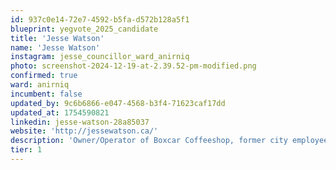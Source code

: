 ```yaml
---
id: 937c0e14-72e7-4592-b5fa-d572b128a5f1
blueprint: yegvote_2025_candidate
title: 'Jesse Watson'
name: 'Jesse Watson'
instagram: jesse_councillor_ward_anirniq
photo: screenshot-2024-12-19-at-2.39.52-pm-modified.png
confirmed: true
ward: anirniq
incumbent: false
updated_by: 9c6b6866-e047-4568-b3f4-71623caf17dd
updated_at: 1754590821
linkedin: jesse-watson-28a85037
website: 'http://jessewatson.ca/'
description: 'Owner/Operator of Boxcar Coffeeshop, former city employee'
tier: 1
---
```

